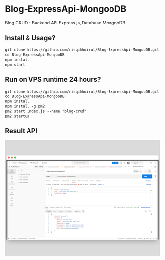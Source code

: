 # Blog-ExpressApi-MongooDB
Blog CRUD - Backend API Express.js, Database MongooDB

## Install & Usage?
```
git clone https://github.com/risqikhoirul/Blog-ExpressApi-MongooDB.git
cd Blog-ExpressApi-MongooDB
npm install
npm start
```

## Run on VPS runtime 24 hours?
```
git clone https://github.com/risqikhoirul/Blog-ExpressApi-MongooDB.git
cd Blog-ExpressApi-MongooDB
npm install
npm install -g pm2
pm2 start index.js --name "blog-crud"
pm2 startup

```

## Result API
![](https://raw.githubusercontent.com/risqikhoirul/Blog-ExpressApi-MongooDB/master/download%20(4).png)
